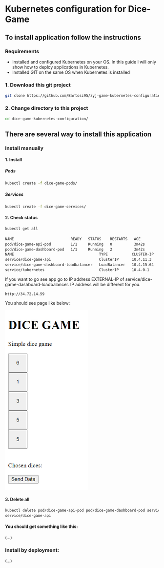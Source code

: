 # Kubernetes configuration for Dice-Game
 
## To install application follow the instructions

### Requirements

* Installed and configured Kubernetes on your OS. In this guide I will only show how to deploy applications in Kubernetes.
* Installed GIT on the same OS when Kubernetes is installed

### 1. Download this git project
``` bash
git clone https://github.com/Bartosz95/zyj-game-kubernetes-configuration.git
```

### 2. Change directory to this project
``` bash
cd dice-game-kubernetes-configuration/
```

## There are several way to install this application

### Install manually
#### 1. Install
##### Pods
``` bash
kubectl create -f dice-game-pods/
```
##### Services
``` bash
kubectl create -f dice-game-services/
```
#### 2. Check status
``` bash
kubectl get all

NAME                          READY   STATUS    RESTARTS   AGE
pod/dice-game-api-pod         1/1     Running   0          3m42s
pod/dice-game-dashboard-pod   1/1     Running   2          3m42s
NAME                                       TYPE           CLUSTER-IP   EXTERNAL-IP   PORT(S)        AGE
service/dice-game-api                      ClusterIP      10.4.11.3    <none>        3000/TCP       3m25s
service/dice-game-dashboard-loadbalancer   LoadBalancer   10.4.15.64   34.72.14.59   80:32747/TCP   3m25s
service/kubernetes                         ClusterIP      10.4.0.1     <none>        443/TCP        46m
```
If you want to go see app go to IP address EXTERNAL-IP of service/dice-game-dashboard-loadbalancer. IP address will be different for you.
```url
http://34.72.14.59
```
You should see page like below:

![Dice-Game dashboard](images/dashboard.png)
#### 3. Delete all 
``` bash
kubectl delete pod/dice-game-api-pod pod/dice-game-dashboard-pod service/dice-game-dashboard-loadbalancer 
service/dice-game-api 
```
#### You should get something like this:
(...)
### Install by deployment:
(...)


